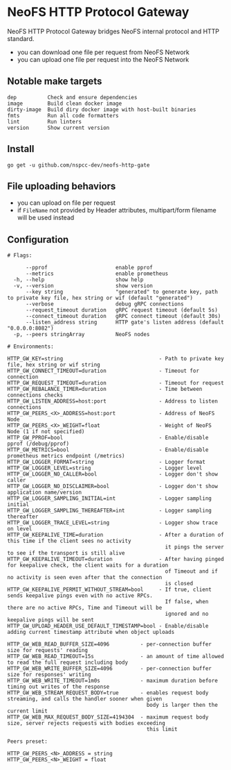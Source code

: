 # NeoFS HTTP Protocol Gateway

NeoFS HTTP Protocol Gateway bridges NeoFS internal protocol and HTTP standard.
- you can download one file per request from NeoFS Network
- you can upload one file per request into the NeoFS Network

## Notable make targets

```
dep          Check and ensure dependencies
image        Build clean docker image
dirty-image  Build diry docker image with host-built binaries
fmts         Run all code formatters
lint         Run linters
version      Show current version
```

## Install

```go get -u github.com/nspcc-dev/neofs-http-gate```

## File uploading behaviors

- you can upload on file per request
- if `FileName` not provided by Header attributes, multipart/form filename will be used instead

## Configuration

```
# Flags:

      --pprof                      enable pprof
      --metrics                    enable prometheus
  -h, --help                       show help
  -v, --version                    show version
      --key string                 "generated" to generate key, path to private key file, hex string or wif (default "generated")
      --verbose                    debug gRPC connections
      --request_timeout duration   gRPC request timeout (default 5s)
      --connect_timeout duration   gRPC connect timeout (default 30s)
      --listen_address string      HTTP gate's listen address (default "0.0.0.0:8082")
  -p, --peers stringArray          NeoFS nodes

# Environments:

HTTP_GW_KEY=string                               - Path to private key file, hex string or wif string
HTTP_GW_CONNECT_TIMEOUT=duration                 - Timeout for connection
HTTP_GW_REQUEST_TIMEOUT=duration                 - Timeout for request
HTTP_GW_REBALANCE_TIMER=duration                 - Time between connections checks
HTTP_GW_LISTEN_ADDRESS=host:port                 - Address to listen connections
HTTP_GW_PEERS_<X>_ADDRESS=host:port              - Address of NeoFS Node
HTTP_GW_PEERS_<X>_WEIGHT=float                   - Weight of NeoFS Node (1 if not specified)
HTTP_GW_PPROF=bool                               - Enable/disable pprof (/debug/pprof)
HTTP_GW_METRICS=bool                             - Enable/disable prometheus metrics endpoint (/metrics)
HTTP_GW_LOGGER_FORMAT=string                     - Logger format
HTTP_GW_LOGGER_LEVEL=string                      - Logger level
HTTP_GW_LOGGER_NO_CALLER=bool                    - Logger don't show caller
HTTP_GW_LOGGER_NO_DISCLAIMER=bool                - Logger don't show application name/version
HTTP_GW_LOGGER_SAMPLING_INITIAL=int              - Logger sampling initial
HTTP_GW_LOGGER_SAMPLING_THEREAFTER=int           - Logger sampling thereafter
HTTP_GW_LOGGER_TRACE_LEVEL=string                - Logger show trace on level
HTTP_GW_KEEPALIVE_TIME=duration                  - After a duration of this time if the client sees no activity
                                                   it pings the server to see if the transport is still alive 
HTTP_GW_KEEPALIVE_TIMEOUT=duration               - After having pinged for keepalive check, the client waits for a duration
                                                   of Timeout and if no activity is seen even after that the connection
                                                   is closed
HTTP_GW_KEEPALIVE_PERMIT_WITHOUT_STREAM=bool     - If true, client sends keepalive pings even with no active RPCs.
                                                   If false, when there are no active RPCs, Time and Timeout will be
                                                   ignored and no keepalive pings will be sent
HTTP_GW_UPLOAD_HEADER_USE_DEFAULT_TIMESTAMP=bool - Enable/disable adding current timestamp attribute when object uploads

HTTP_GW_WEB_READ_BUFFER_SIZE=4096          - per-connection buffer size for requests' reading
HTTP_GW_WEB_READ_TIMEOUT=15s               - an amount of time allowed to read the full request including body
HTTP_GW_WEB_WRITE_BUFFER_SIZE=4096         - per-connection buffer size for responses' writing
HTTP_GW_WEB_WRITE_TIMEOUT=1m0s             - maximum duration before timing out writes of the response
HTTP_GW_WEB_STREAM_REQUEST_BODY=true       - enables request body streaming, and calls the handler sooner when given 
                                             body is larger then the current limit
HTTP_GW_WEB_MAX_REQUEST_BODY_SIZE=4194304  - maximum request body size, server rejects requests with bodies exceeding
                                             this limit

Peers preset:

HTTP_GW_PEERS_<N>_ADDRESS = string
HTTP_GW_PEERS_<N>_WEIGHT = float
```
